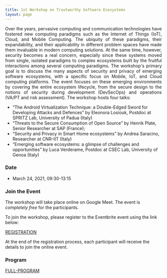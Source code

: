 ```yaml
---
title: 1st Workshop on Trustworthy Software Ecosystems
layout: page
---
```


<p align="justify">
Over the years, pervasive computing and communication technologies have fostered new computing paradigms such as the Internet of Things (IoT), Cloud, and Mobile Computing. The ubiquity of these paradigms, their expandability, and their applicability in different problem spaces have made them invaluable in modern computing solutions. 
At the same time, however, security becomes a real concern, especially since these systems moved from single, isolated paradigms to complex ecosystems built by the fruitful interactions among several computing paradigms. 
The workshop's primary goal is to discuss the many aspects of security and privacy of emerging software ecosystems, with a specific focus on Mobile, IoT, and Cloud computing platforms. The event focuses on these emerging environments by covering the entire ecosystem lifecycle, from the secure design to the notions of security during development (DevSecOps) and operations (VA/PT and risk assessment).
The workshop hosts four talks:

</p>

* “The Android Virtualization Technique: a Double-Edged Sword for Developing Attacks and Defences” by Eleonora Losiouk, Postdoc at SPRITZ Lab, University of Padua (Italy)
* “Threats to the Secure Consumption of Open Source” by Henrik Plate, Senior Researcher at SAP (France);
* “Security and Privacy in Smart Home ecosystems” by Andrea Saracino, Researcher at CNR-IIT (Italy)
* “Emerging software ecosystems: a glimpse of challenges and opportunities” by Luca Verderame, Postdoc at CSEC Lab, University of Genoa (Italy)

### Date

* March 24, 2021, 09:30-13:15

### Join the Event

The workshop will take place online on Google Meet. The event is *completely free* for the participants. 

To join the workshop, please register to the Eventbrite event using the link below: 

[REGISTRATION](https://www.eventbrite.it/e/biglietti-1st-workshop-on-trustworthy-software-ecosystems-141830977271)

At the end of the registration process, each participant will receive the details to join the online event.

### Program

[FULL-PROGRAM](/Workshop-program.pdf)
